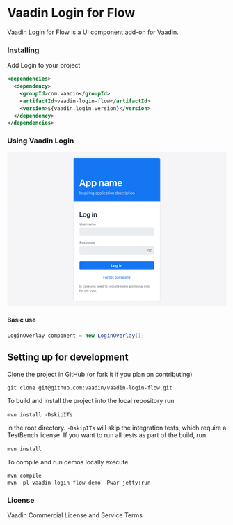 # Vaadin Login for Flow

Vaadin Login for Flow is a UI component add-on for Vaadin.

### Installing
Add Login to your project
```xml
<dependencies>
  <dependency>
    <groupId>com.vaadin</groupId>
    <artifactId>vaadin-login-flow</artifactId>
    <version>${vaadin.login.version}</version>
  </dependency>
</dependencies>
```

### Using Vaadin Login

[<img src="https://raw.githubusercontent.com/vaadin/vaadin-login/master/screenshot.png" width="700" alt="Screenshot of vaadin-login">](https://vaadin.com/components/vaadin-login)

#### Basic use
```java
LoginOverlay component = new LoginOverlay();
```

## Setting up for development

Clone the project in GitHub (or fork it if you plan on contributing)

```
git clone git@github.com:vaadin/vaadin-login-flow.git
```

To build and install the project into the local repository run

```mvn install -DskipITs```

in the root directory. `-DskipITs` will skip the integration tests, which require a TestBench license. If you want to run all tests as part of the build, run

```mvn install```

To compile and run demos locally execute

```
mvn compile
mvn -pl vaadin-login-flow-demo -Pwar jetty:run
```

### License

Vaadin Commercial License and Service Terms

